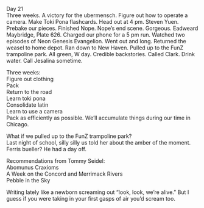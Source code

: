 Day 21  
Three weeks. A victory for the ubermensch. Figure out how to operate a camera. Make Toki Pona flashcards. Head out at 4 pm. Steven Yuen. Prebake our pieces. Finished Nope. Nope’s end scene. Gorgeous. Eadweard Maybridge, Plate 626\. Charged our phone for a 5 pm run. Watched two episodes of Neon Genesis Evangelion. Went out and long. Returned the weasel to home depot. Ran down to New Haven. Pulled up to the FunZ trampoline park. All green, W day. Credible backstories. Called Clark. Drink water. Call Jesalina sometime. 

Three weeks:  
Figure out clothing   
Pack  
Return to the road  
Learn toki pona  
Consolidate latin  
Learn to use a camera  
Pack as efficiently as possible. We’ll accumulate things during our time in Chicago.

What if we pulled up to the FunZ trampoline park?  
Last night of school, silly silly us told her about the amber of the moment.   
Ferris bueller? He had a day off. 

Recommendations from Tommy Seidel:  
Abomunus Craxioms  
A Week on the Concord and Merrimack Rivers  
Pebble in the Sky

Writing lately like a newborn screaming out “look, look, we’re alive.” But I guess if you were taking in your first gasps of air you’d scream too.